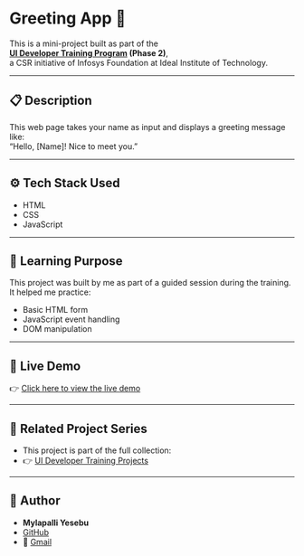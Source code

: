 # Greeting App 👋

This is a mini-project built as part of the  
**[UI Developer Training Program](https://github.com/MylapalliYesebu/UI-Developer-Training-Projects.git) (Phase 2)**,  
a CSR initiative of Infosys Foundation at Ideal Institute of Technology.

---

## 📋 Description

This web page takes your name as input and displays a greeting message like:  
“Hello, [Name]! Nice to meet you.”

---

## ⚙️ Tech Stack Used

- HTML  
- CSS  
- JavaScript  

---

## 🧠 Learning Purpose

This project was built by me as part of a guided session during the training.  
It helped me practice:

- Basic HTML form
- JavaScript event handling
- DOM manipulation

---

## 🧪 Live Demo

👉 [Click here to view the live demo](https://greeting-app-three.vercel.app/)

---

## 🔗 Related Project Series

- This project is part of the full collection:  
- 👉 [UI Developer Training Projects](https://github.com/MylapalliYesebu/UI-Developer-Training-Projects)

---

## 👤 Author

- **Mylapalli Yesebu**  
- [GitHub](https://github.com/MylapalliYesebu)  
- 📧 [Gmail](mailto:yesebymylapalli08@gmail.com)
